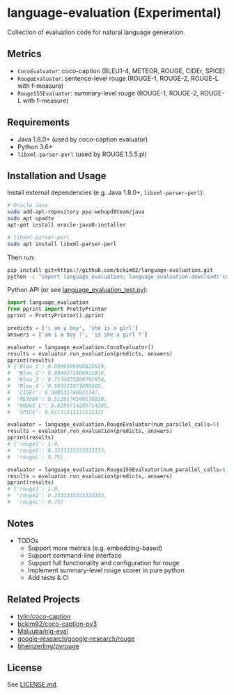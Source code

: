 # language-evaluation (Experimental)
Collection of evaluation code for natural language generation.

## Metrics
- `CocoEvaluator`: coco-caption (BLEU1-4, METEOR, ROUGE, CIDEr, SPICE)
- `RougeEvaluator`: sentence-level rouge (ROUGE-1, ROUGE-2, ROUGE-L with f-measure)
- `Rouge155Evaluator`: summary-level rouge (ROUGE-1, ROUGE-2, ROUGE-L with f-measure)

## Requirements
- Java 1.8.0+ (used by coco-caption evaluator)
- Python 3.6+
- `libxml-parser-perl` (used by ROUGE.1.5.5.pl)

## Installation and Usage

Install external dependencies (e.g. Java 1.8.0+, `libxml-parser-perl`):
```bash
# Oracle Java
sudo add-apt-repository ppa:webupd8team/java
sudo apt upadte
apt-get install oracle-java8-installer

# libxml-parser-perl
sudo apt install libxml-parser-perl
```

Then run:
```bash
pip install git+https://github.com/bckim92/language-evaluation.git
python -c "import language_evaluation; language_evaluation.download('coco')"
```

Python API (or see [language_evaluation_test.py](https://github.com/bckim92/language-evaluation/blob/master/language_evaluation_test.py)):
```python
import language_evaluation
from pprint import PrettyPrinter
pprint = PrettyPrinter().pprint

predicts = ['i am a boy', 'she is a girl']
answers = ['am i a boy ?', 'is she a girl ?']

evaluator = language_evaluation.CocoEvaluator()
results = evaluator.run_evaluation(predicts, answers)
pprint(results)
# {'Bleu_1': 0.9999999998823529,
#  'Bleu_2': 0.8944271908911816,
#  'Bleu_3': 0.7174075809792958,
#  'Bleu_4': 0.563321871690505,
#  'CIDEr': 6.308531746031747,
#  'METEOR': 0.5128174590570939,
#  'ROUGE_L': 0.8285714285714285,
#  'SPICE': 0.6111111111111112}

evaluator = language_evaluation.RougeEvaluator(num_parallel_calls=5)
results = evaluator.run_evaluation(predicts, answers)
pprint(results)
# {'rouge1': 1.0,
#  'rouge2': 0.3333333333333333,
#  'rougeL': 0.75}

evaluator = language_evaluation.Rouge155Evaluator(num_parallel_calls=5)
results = evaluator.run_evaluation(predicts, answers)
pprint(results)
# {'rouge1': 1.0,
#  'rouge2': 0.3333333333333333,
#  'rougeL': 0.75}
```

## Notes
- TODOs
  - Support more metrics (e.g. embedding-based)
  - Support command-line interface
  - Support full functionality and configuration for rouge
  - Implement summary-level rouge scorer in pure python
  - Add tests & CI

## Related Projects
- [tylin/coco-caption](https://github.com/tylin/coco-caption)
- [bckim92/coco-caption-py3](https://github.com/bckim92/coco-caption-py3)
- [Maluuba/nlg-eval](https://github.com/Maluuba/nlg-eval)
- [google-research/google-research/rouge](https://github.com/google-research/google-research/tree/master/rouge)
- [bheinzerling/pyrouge](https://github.com/bheinzerling/pyrouge)

## License
See [LICENSE.md](LICENSE.md).
